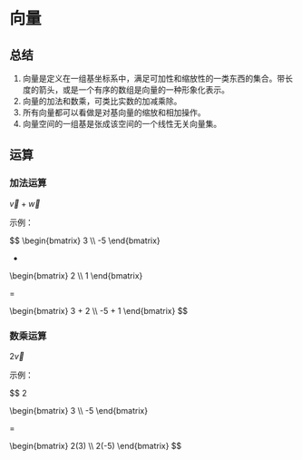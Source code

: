 
# 向量
## 总结
1. 向量是定义在一组基坐标系中，满足可加性和缩放性的一类东西的集合。带长度的箭头，或是一个有序的数组是向量的一种形象化表示。
2. 向量的加法和数乘，可类比实数的加减乘除。
3. 所有向量都可以看做是对基向量的缩放和相加操作。
4. 向量空间的一组基是张成该空间的一个线性无关向量集。

## 运算

### 加法运算

$\vec{v} + \vec{w}$

示例：

$$
\begin{bmatrix}
    3 \\\\ 
    -5 
\end{bmatrix}

+

\begin{bmatrix}
    2 \\\\ 
    1 
\end{bmatrix}

=

\begin{bmatrix}
    3 + 2 \\\\ 
    -5 + 1 
\end{bmatrix}
$$

### 数乘运算

$2 \vec{v}$

示例：

$$
2

\begin{bmatrix}
    3 \\\\ 
    -5 
\end{bmatrix}

=

\begin{bmatrix}
    2(3) \\\\ 
    2(-5)
\end{bmatrix}
$$
